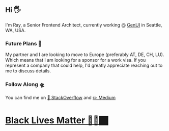 <!--
**ArrayKnight/ArrayKnight** is a ✨ _special_ ✨ repository because its `README.md` (this file) appears on your GitHub profile.

Here are some ideas to get you started:

- 🔭 I’m currently working on ...
- 🌱 I’m currently learning ...
- 👯 I’m looking to collaborate on ...
- 🤔 I’m looking for help with ...
- 💬 Ask me about ...
- 📫 How to reach me: ...
- 😄 Pronouns: ...
- ⚡ Fun fact: ...
-->

## Hi 🖐

I'm Ray, a Senior Frontend Architect, currently working @ [GenUI](https://www.genui.com/) in Seattle, WA, USA.

### Future Plans 🥂

My partner and I are looking to move to Europe (preferably AT, DE, CH, LU). Which means that I am looking for a sponsor for a work visa. If you represent a company that could help, I'd greatly appreciate reaching out to me to discuss details.

### Follow Along 🛸

You can find me on [🧰 StackOverflow](https://stackoverflow.com/story/arrayknight) and [✏️ Medium](https://medium.com/@arrayknight)

# [Black Lives Matter ✊🏿🏿](https://blacklivesmatter.com/)
